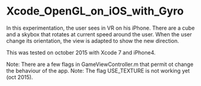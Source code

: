 # Xcode_OpenGL_on_iOS_with_Gyro

In this experimentation, the user sees in VR on his iPhone.
There are a cube and a skybox that rotates at current speed around the user.
When the user change its orientation, the view is adapted to show the new direction.

This was tested on october 2015 with Xcode 7 and iPhone4.


Note: There are a few flags in GameViewController.m that permit ot change the behaviour of the app.
Note: The flag USE_TEXTURE is not working yet (oct 2015).
